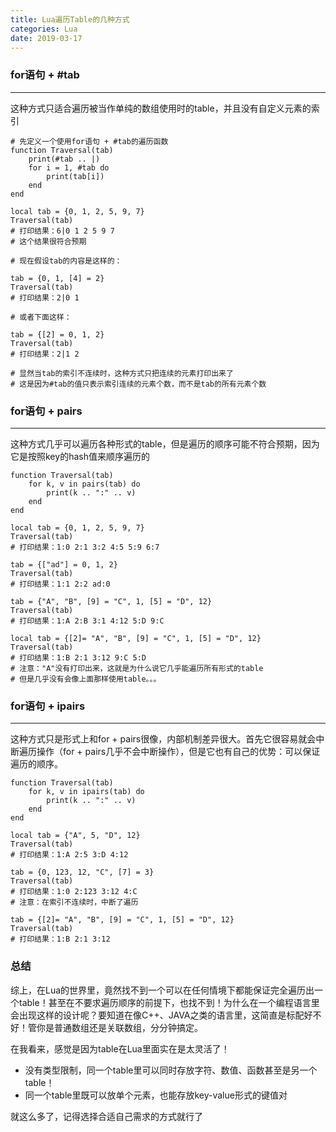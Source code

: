 ```yaml
---
title: Lua遍历Table的几种方式
categories: Lua
date: 2019-03-17
---
```


### for语句 + #tab
---
这种方式只适合遍历被当作单纯的数组使用时的table，并且没有自定义元素的索引
```
# 先定义一个使用for语句 + #tab的遍历函数
function Traversal(tab) 
    print(#tab .. |)
    for i = 1, #tab do 
        print(tab[i]) 
    end 
end

local tab = {0, 1, 2, 5, 9, 7}
Traversal(tab)
# 打印结果：6|0 1 2 5 9 7
# 这个结果很符合预期

# 现在假设tab的内容是这样的：

tab = {0, 1, [4] = 2}
Traversal(tab)
# 打印结果：2|0 1

# 或者下面这样：

tab = {[2] = 0, 1, 2}
Traversal(tab)
# 打印结果：2|1 2

# 显然当tab的索引不连续时，这种方式只把连续的元素打印出来了
# 这是因为#tab的值只表示索引连续的元素个数，而不是tab的所有元素个数
```

### for语句 + pairs
---
这种方式几乎可以遍历各种形式的table，但是遍历的顺序可能不符合预期，因为它是按照key的hash值来顺序遍历的
```
function Traversal(tab) 
    for k, v in pairs(tab) do
        print(k .. ":" .. v)
    end
end

local tab = {0, 1, 2, 5, 9, 7} 
Traversal(tab)
# 打印结果：1:0 2:1 3:2 4:5 5:9 6:7

tab = {["ad"] = 0, 1, 2}
Traversal(tab)
# 打印结果：1:1 2:2 ad:0

tab = {"A", "B", [9] = "C", 1, [5] = "D", 12}
Traversal(tab)
# 打印结果：1:A 2:B 3:1 4:12 5:D 9:C

local tab = {[2]= "A", "B", [9] = "C", 1, [5] = "D", 12}
Traversal(tab)
# 打印结果：1:B 2:1 3:12 9:C 5:D
# 注意："A"没有打印出来，这就是为什么说它几乎能遍历所有形式的table
# 但是几乎没有会像上面那样使用table。。。
```

### for语句 + ipairs
---
这种方式只是形式上和for + pairs很像，内部机制差异很大。首先它很容易就会中断遍历操作（for + pairs几乎不会中断操作），但是它也有自己的优势：可以保证遍历的顺序。
```
function Traversal(tab) 
    for k, v in ipairs(tab) do
        print(k .. ":" .. v)
    end
end

local tab = {"A", 5, "D", 12}
Traversal(tab)
# 打印结果：1:A 2:5 3:D 4:12

tab = {0, 123, 12, "C", [7] = 3}
Traversal(tab)
# 打印结果：1:0 2:123 3:12 4:C
# 注意：在索引不连续时，中断了遍历

tab = {[2]= "A", "B", [9] = "C", 1, [5] = "D", 12}
Traversal(tab)
# 打印结果：1:B 2:1 3:12
```

### 总结
综上，在Lua的世界里，竟然找不到一个可以在任何情境下都能保证完全遍历出一个table！甚至在不要求遍历顺序的前提下，也找不到！为什么在一个编程语言里会出现这样的设计呢？要知道在像C++、JAVA之类的语言里，这简直是标配好不好！管你是普通数组还是关联数组，分分钟搞定。

在我看来，感觉是因为table在Lua里面实在是太灵活了！
* 没有类型限制，同一个table里可以同时存放字符、数值、函数甚至是另一个table！
* 同一个table里既可以放单个元素，也能存放key-value形式的键值对

就这么多了，记得选择合适自己需求的方式就行了